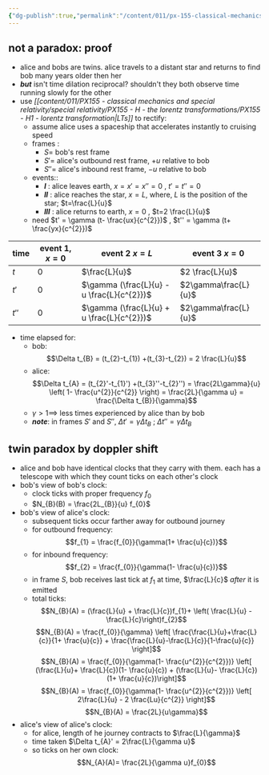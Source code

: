 ```yaml
---
{"dg-publish":true,"permalink":"/content/011/px-155-classical-mechanics-and-special-relativity/special-relativity/px-155-h-the-lorentz-transformations/px-155-h5-the-twin-paradox/","noteIcon":"1","created":"2025-08-27T13:14:05.270+01:00","updated":"2024-11-26T19:58:39.000+00:00"}
---
```


## not a paradox: proof
- alice and bobs are twins. alice travels to a distant star and returns to find bob many years older then her
- ***but*** isn't time dilation reciprocal? shouldn't they both observe time running slowly for the other
- use *[[content/011/PX155 - classical mechanics and special relativity/special relativity/PX155 - H - the lorentz transformations/PX155 - H1 - lorentz transformation\|LTs]]* to rectify:
	- assume alice uses a spaceship that accelerates instantly to cruising speed
	- frames :
		- $S =$ bob's rest frame
		- $S'=$ alice's outbound rest frame, $+u$ relative to bob
		- $S''=$ alice's inbound rest frame, $-u$ relative to bob
	- events::
		- **$I$** : alice leaves earth, $x=x'=x''=0$ , $t'=t''=0$
		- **$II$** : alice reaches the star, $x=L$, where, $L$ is the position of the star; $t=\frac{L}{u}$
		- **$III$** : alice returns to earth, $x=0$ , $t=2 \frac{L}{u}$
	- need $t' = \gamma (t- \frac{ux}{c^{2}})$ ,  $t'' = \gamma (t+ \frac{yx}{c^{2}})$

| time  | event 1, $x=0$ | event 2 $x=L$                              | event 3 $x=0$          |
| ----- | -------------- | ------------------------------------------ | ---------------------- |
| $t$   | $0$            | $\frac{L}{u}$                              | $2 \frac{L}{u}$                |
| $t'$  | $0$            | $\gamma (\frac{L}{u} - u \frac{L}{c^{2}})$ | $2\gamma\frac{L}{u}$ |
| $t''$ | $0$            | $\gamma (\frac{L}{u} + u \frac{L}{c^{2}})$ | $2\gamma\frac{L}{u}$ |

- time elapsed for:
	- bob:
$$\Delta t_{B} = (t_{2}-t_{1}) +(t_{3}-t_{2}) = 2 \frac{L}{u}$$
	- alice:
$$\Delta t_{A} = (t_{2}'-t_{1}') +(t_{3}''-t_{2}'') = \frac{2L\gamma}{u} \left( 1- \frac{u^{2}}{c^{2}} \right) = \frac{2L}{\gamma u} =  \frac{\Delta t_{B}}{\gamma}$$
	- $\gamma>1 \implies$ less times experienced by alice than by bob
	- ***note***: in frames $S'$ and $S''$, $\Delta t' = \gamma \Delta t_{B}$ ; $\Delta t'' = \gamma \Delta t_{B}$
## twin paradox by doppler shift
- alice and bob have identical clocks that they carry with them. each has a telescope with which they count ticks on each other's clock
- bob's view of bob's clock:
	- clock ticks with proper frequency $f_{0}$
	- $N_{B}(B) = \frac{2L_{B}}{u} f_{0}$
- bob's view of alice's clock:
	- subsequent ticks occur farther away for outbound journey
	- for outbound frequency:
$$f_{1} = \frac{f_{0}}{\gamma(1+ \frac{u}{c})}$$
	- for inbound frequency:
$$f_{2} = \frac{f_{0}}{\gamma(1- \frac{u}{c})}$$
	- in frame $S$, bob receives last tick at $f_{1}$ at time, $\frac{L}{c}$ *after* it is emitted
	- total ticks:
$$N_{B}(A) = (\frac{L}{u} + \frac{L}{c})f_{1}+ \left( \frac{L}{u} - \frac{L}{c}\right)f_{2}$$
	$$N_{B}(A) = \frac{f_{0}}{\gamma} \left[ \frac{\frac{L}{u}+\frac{L}{c}}{1+ \frac{u}{c}} + \frac{\frac{L}{u}-\frac{L}{c}}{1-\frac{u}{c}} \right]$$
	$$N_{B}(A) = \frac{f_{0}}{\gamma(1- \frac{u^{2}}{c^{2}})} \left[ (\frac{L}{u}+ \frac{L}{c})(1- \frac{u}{c}) + (\frac{L}{u}- \frac{L}{c})(1+ \frac{u}{c})\right]$$
	$$N_{B}(A) = \frac{f_{0}}{\gamma(1- \frac{u^{2}}{c^{2}})} \left[ 2\frac{L}{u} - 2 \frac{Lu}{c^{2}} \right]$$
	$$N_{B}(A) = \frac{2L}{u\gamma}$$
- alice's view of alice's clock:
	- for alice, length of he journey contracts to $\frac{L}{\gamma}$
	- time taken $\Delta t_{A}' = 2\frac{L}{\gamma u}$
	- so ticks on her own clock:
$$N_{A}(A)= \frac{2L}{\gamma u}f_{0}$$

